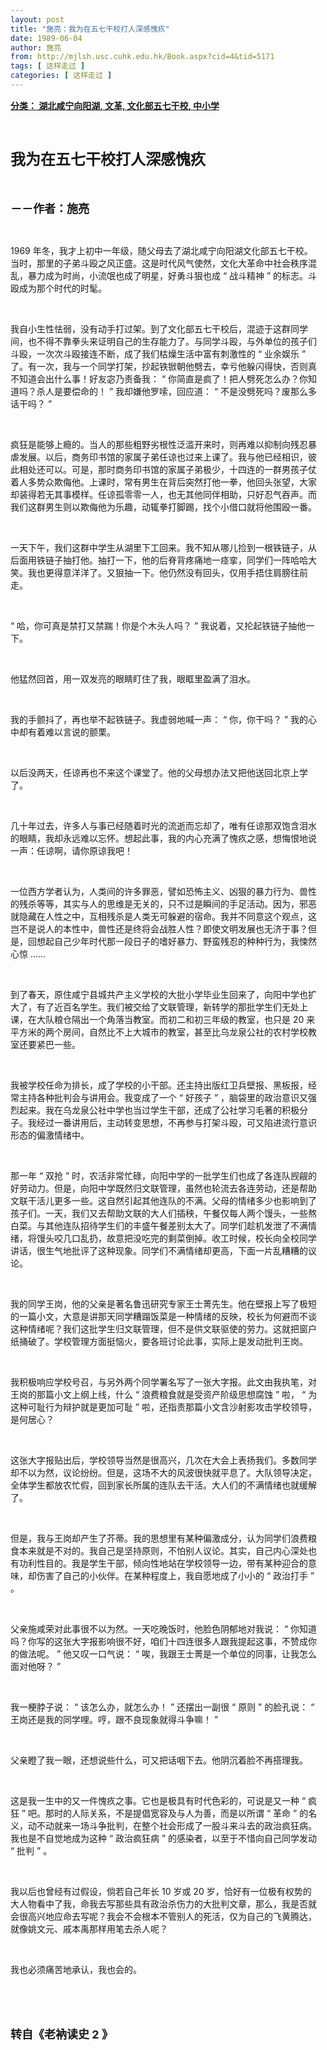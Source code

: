 ```yaml
---
layout: post
title: "施亮：我为在五七干校打人深感愧疚"
date: 1989-06-04
author: 施亮
from: http://mjlsh.usc.cuhk.edu.hk/Book.aspx?cid=4&tid=5171
tags: [ 这样走过 ]
categories: [ 这样走过 ]
---
```


<div style="margin: 15px 10px 10px 0px;">
 <div>
  <span id="ctl00_ContentPlaceHolder1_chapter1_SubjectLabel" style="font-weight:bold;text-decoration:underline;">
   分类： 湖北咸宁向阳湖, 文革, 文化部五七干校, 中小学
  </span>
 </div>
 <p class="p1">
  <b>
   <font size="5">
    <span class="s1">
    </span>
    <br/>
   </font>
  </b>
 </p>
 <p class="p2">
  <span class="s1">
   <b>
    <font size="5">
     我为在五七干校打人深感愧疚
    </font>
   </b>
  </span>
 </p>
 <p class="p1">
  <b>
   <font size="4">
    <span class="s1">
    </span>
    <br/>
   </font>
  </b>
 </p>
 <p class="p2">
  <span class="s1">
   <b>
    <font size="4">
     －－作者：施亮
    </font>
   </b>
  </span>
 </p>
 <p class="p1">
  <span class="s1">
  </span>
  <br/>
 </p>
 <p class="p2">
  <span class="s2">
   1969
  </span>
  <span class="s1">
   年冬，我才上初中一年级，随父母去了湖北咸宁向阳湖文化部五七干校。当时，那里的子弟斗殴之风正盛。这是时代风气使然，文化大革命中社会秩序混乱，暴力成为时尚，小流氓也成了明星，好勇斗狠也成
  </span>
  <span class="s2">
   “
  </span>
  <span class="s1">
   战斗精神
  </span>
  <span class="s2">
   ”
  </span>
  <span class="s1">
   的标志。斗殴成为那个时代的时髦。
  </span>
 </p>
 <p class="p1">
  <span class="s1">
  </span>
  <br/>
 </p>
 <p class="p2">
  <span class="s1">
   我自小生性怯弱，没有动手打过架。到了文化部五七干校后，混迹于这群同学间，也不得不靠拳头来证明自己的生存能力了。与同学斗殴，与外单位的孩子们斗殴，一次次斗殴接连不断，成了我们枯燥生活中富有刺激性的
  </span>
  <span class="s2">
   “
  </span>
  <span class="s1">
   业余娱乐
  </span>
  <span class="s2">
   ”
  </span>
  <span class="s1">
   了。有一次，我与一个同学打架，抄起铁锨朝他劈去，幸亏他躲闪得快，否则真不知道会出什么事！好友宓乃责备我：
  </span>
  <span class="s2">
   “
  </span>
  <span class="s1">
   你简直是疯了！把人劈死怎么办？你知道吗？杀人是要偿命的！
  </span>
  <span class="s2">
   ”
  </span>
  <span class="s1">
   我却嫌他罗嗦，回应道：
  </span>
  <span class="s2">
   “
  </span>
  <span class="s1">
   不是没劈死吗？废那么多话干吗？
  </span>
  <span class="s2">
   ”
  </span>
 </p>
 <p class="p1">
  <span class="s1">
  </span>
  <br/>
 </p>
 <p class="p2">
  <span class="s1">
   疯狂是能够上瘾的。当人的那些粗野劣根性泛滥开来时，则再难以抑制向残忍暴虐发展。以后，商务印书馆的家属子弟任谅也过来上课了。我与他已经相识，彼此相处还可以。可是，那时商务印书馆的家属子弟极少，十四连的一群男孩子仗着人多势众欺侮他。上课时，常有男生在背后突然打他一拳，他回头张望，大家却装得若无其事模样。任谅孤零零一人，也无其他同伴相助，只好忍气吞声。而我们这群男生则以欺侮他为乐趣，动辄拳打脚踢，找个小借口就将他围殴一番。
  </span>
 </p>
 <p class="p1">
  <span class="s1">
  </span>
  <br/>
 </p>
 <p class="p2">
  <span class="s1">
   一天下午，我们这群中学生从湖里下工回来。我不知从哪儿捡到一根铁链子，从后面用铁链子抽打他。抽打一下，他的后脊背疼痛地一痉挛，同学们一阵哈哈大笑。我也更得意洋洋了。又狠抽一下。他仍然没有回头，仅用手捂住肩膀往前走。
  </span>
 </p>
 <p class="p1">
  <span class="s1">
  </span>
  <br/>
 </p>
 <p class="p2">
  <span class="s2">
   “
  </span>
  <span class="s1">
   哈，你可真是禁打又禁踹！你是个木头人吗？
  </span>
  <span class="s2">
   ”
  </span>
  <span class="s1">
   我说着，又抡起铁链子抽他一下。
  </span>
 </p>
 <p class="p1">
  <span class="s1">
  </span>
  <br/>
 </p>
 <p class="p2">
  <span class="s1">
   他猛然回首，用一双发亮的眼睛盯住了我，眼眶里盈满了泪水。
  </span>
 </p>
 <p class="p1">
  <span class="s1">
  </span>
  <br/>
 </p>
 <p class="p2">
  <span class="s1">
   我的手颤抖了，再也举不起铁链子。我虚弱地喊一声：
  </span>
  <span class="s2">
   “
  </span>
  <span class="s1">
   你，你干吗？
  </span>
  <span class="s2">
   ”
  </span>
  <span class="s1">
   我的心中却有着难以言说的颤栗。
  </span>
 </p>
 <p class="p1">
  <span class="s1">
  </span>
  <br/>
 </p>
 <p class="p2">
  <span class="s1">
   以后没两天，任谅再也不来这个课堂了。他的父母想办法又把他送回北京上学了。
  </span>
 </p>
 <p class="p1">
  <span class="s1">
  </span>
  <br/>
 </p>
 <p class="p2">
  <span class="s1">
   几十年过去，许多人与事已经随着时光的流逝而忘却了，唯有任谅那双饱含泪水的眼睛，我却永远难以忘怀。想起此事，我的内心充满了愧疚之感，想悔恨地说一声：任谅啊，请你原谅我吧！
  </span>
 </p>
 <p class="p1">
  <span class="s1">
  </span>
  <br/>
 </p>
 <p class="p2">
  <span class="s1">
   一位西方学者认为，人类间的许多罪恶，譬如恐怖主义、凶狠的暴力行为、兽性的残杀等等，其实与人的思维是无关的，只不过是瞬间的手足活动。因为，邪恶就隐藏在人性之中，互相残杀是人类无可躲避的宿命。我并不同意这个观点，这岂不是说人的本性中，兽性还是终将会战胜人性？即使文明发展也无济于事？但是，回想起自己少年时代那一段日子的嗜好暴力、野蛮残忍的种种行为，我悚然心惊
  </span>
  <span class="s2">
   ……
  </span>
 </p>
 <p class="p1">
  <span class="s1">
  </span>
  <br/>
 </p>
 <p class="p2">
  <span class="s1">
   到了春天，原住咸宁县城共产主义学校的大批小学毕业生回来了，向阳中学也扩大了，有了近百名学生。我们被交给了文联管理，新转学的那批学生们无处上课，在大队粮仓隔出一个角落当教室。而初二和初三年级的教室，也只是
  </span>
  <span class="s2">
   20
  </span>
  <span class="s1">
   来平方米的两个房间，自然比不上大城市的教室，甚至比乌龙泉公社的农村学校教室还要紧巴一些。
  </span>
 </p>
 <p class="p1">
  <span class="s1">
  </span>
  <br/>
 </p>
 <p class="p2">
  <span class="s1">
   我被学校任命为排长，成了学校的小干部。还主持出版红卫兵壁报、黑板报，经常主持各种批判会与讲用会。我变成了一个
  </span>
  <span class="s2">
   “
  </span>
  <span class="s1">
   好孩子
  </span>
  <span class="s2">
   ”
  </span>
  <span class="s1">
   ，脑袋里的政治意识又强烈起来。我在乌龙泉公社中学也当过学生干部，还成了公社学习毛著的积极分子。我经过一番讲用后，主动转变思想，不再参与打架斗殴，可又陷进流行意识形态的偏激情绪中。
  </span>
 </p>
 <p class="p1">
  <span class="s1">
  </span>
  <br/>
 </p>
 <p class="p2">
  <span class="s1">
   那一年
  </span>
  <span class="s2">
   “
  </span>
  <span class="s1">
   双抢
  </span>
  <span class="s2">
   ”
  </span>
  <span class="s1">
   时，农活非常忙碌，向阳中学的一批学生们也成了各连队觊觎的好劳动力。但是，向阳中学既然归文联管理，虽然也轮流去各连劳动，还是帮助文联干活儿更多一些。这自然引起其他连队的不满。父母的情绪多少也影响到了孩子们。一天，我们又去帮助文联的大人们插秧，午餐仅每人两个馒头，一些熬白菜。与其他连队招待学生们的丰盛午餐差别太大了。同学们趁机发泄了不满情绪，将馒头咬几口乱扔，故意把没吃完的剩菜倒掉。收工时候，校长向全校同学讲话，很生气地批评了这种现象。同学们不满情绪却更高，下面一片乱糟糟的议论。
  </span>
 </p>
 <p class="p1">
  <span class="s1">
  </span>
  <br/>
 </p>
 <p class="p2">
  <span class="s1">
   我的同学王岗，他的父亲是著名鲁迅研究专家王士菁先生。他在壁报上写了极短的一篇小文，大意是讲那天同学糟蹋饭菜是一种情绪的反映，校长为何避而不谈这种情绪呢？我们这批学生归文联管理，但不是供文联驱使的劳力。这就把窗户纸捅破了。学校管理方面挺恼火，要各班讨论此事，实际上是发动批判王岗。
  </span>
 </p>
 <p class="p1">
  <span class="s1">
  </span>
  <br/>
 </p>
 <p class="p2">
  <span class="s1">
   我积极响应学校号召，与另外两个同学署名写了一张大字报。此文由我执笔，对王岗的那篇小文上纲上线，什么
  </span>
  <span class="s2">
   “
  </span>
  <span class="s1">
   浪费粮食就是受资产阶级思想腐蚀
  </span>
  <span class="s2">
   ”
  </span>
  <span class="s1">
   啦，
  </span>
  <span class="s2">
   “
  </span>
  <span class="s1">
   为这种可耻行为辩护就是更加可耻
  </span>
  <span class="s2">
   ”
  </span>
  <span class="s1">
   啦，还指责那篇小文含沙射影攻击学校领导，是何居心？
  </span>
 </p>
 <p class="p1">
  <span class="s1">
  </span>
  <br/>
 </p>
 <p class="p2">
  <span class="s1">
   这张大字报贴出后，学校领导当然是很高兴，几次在大会上表扬我们。多数同学却不以为然，议论纷纷。但是，这场不大的风波很快就平息了。大队领导决定，全体学生都放农忙假，回到家长所属的连队去干活。大人们的不满情绪也就缓解了。
  </span>
 </p>
 <p class="p1">
  <span class="s1">
  </span>
  <br/>
 </p>
 <p class="p2">
  <span class="s1">
   但是，我与王岗却产生了芥蒂。我的思想里有某种偏激成分，认为同学们浪费粮食本来就是不对的。我自己是坚持原则，不怕别人议论。其实，自己内心深处也有功利性目的。我是学生干部，倾向性地站在学校领导一边，带有某种迎合的意味，却伤害了自己的小伙伴。在某种程度上，我自愿地成了小小的
  </span>
  <span class="s2">
   “
  </span>
  <span class="s1">
   政治打手
  </span>
  <span class="s2">
   ”
  </span>
  <span class="s1">
   。
  </span>
 </p>
 <p class="p1">
  <span class="s1">
  </span>
  <br/>
 </p>
 <p class="p2">
  <span class="s1">
   父亲施咸荣对此事很不以为然。一天吃晚饭时，他脸色阴郁地对我说：
  </span>
  <span class="s2">
   “
  </span>
  <span class="s1">
   你知道吗？你写的这张大字报影响很不好，咱们十四连很多人跟我提起这事，不赞成你的做法呢。
  </span>
  <span class="s2">
   ”
  </span>
  <span class="s1">
   他又叹一口气说：
  </span>
  <span class="s2">
   “
  </span>
  <span class="s1">
   唉，我跟王士菁是一个单位的同事，让我怎么面对他呀？
  </span>
  <span class="s2">
   ”
  </span>
 </p>
 <p class="p1">
  <span class="s1">
  </span>
  <br/>
 </p>
 <p class="p2">
  <span class="s1">
   我一梗脖子说：
  </span>
  <span class="s2">
   “
  </span>
  <span class="s1">
   该怎么办，就怎么办！
  </span>
  <span class="s2">
   ”
  </span>
  <span class="s1">
   还摆出一副很
  </span>
  <span class="s2">
   “
  </span>
  <span class="s1">
   原则
  </span>
  <span class="s2">
   ”
  </span>
  <span class="s1">
   的脸孔说：
  </span>
  <span class="s2">
   “
  </span>
  <span class="s1">
   王岗还是我的同学哩。哼，跟不良现象就得斗争嘛！
  </span>
  <span class="s2">
   ”
  </span>
 </p>
 <p class="p1">
  <span class="s1">
  </span>
  <br/>
 </p>
 <p class="p2">
  <span class="s1">
   父亲瞪了我一眼，还想说些什么，可又把话咽下去。他阴沉着脸不再搭理我。
  </span>
 </p>
 <p class="p1">
  <span class="s1">
  </span>
  <br/>
 </p>
 <p class="p2">
  <span class="s1">
   这是我一生中的又一件愧疚之事。它也是极具有时代色彩的，可说是又一种
  </span>
  <span class="s2">
   “
  </span>
  <span class="s1">
   疯狂
  </span>
  <span class="s2">
   ”
  </span>
  <span class="s1">
   吧。那时的人际关系，不是提倡宽容及与人为善，而是以所谓
  </span>
  <span class="s2">
   “
  </span>
  <span class="s1">
   革命
  </span>
  <span class="s2">
   ”
  </span>
  <span class="s1">
   的名义，动不动就来一场斗争批判，在整个社会形成了一股斗来斗去的政治疯狂病。我也是不自觉地成为这种
  </span>
  <span class="s2">
   “
  </span>
  <span class="s1">
   政治疯狂病
  </span>
  <span class="s2">
   ”
  </span>
  <span class="s1">
   的感染者，以至于不惜向自己同学发动
  </span>
  <span class="s2">
   “
  </span>
  <span class="s1">
   批判
  </span>
  <span class="s2">
   ”
  </span>
  <span class="s1">
   。
  </span>
 </p>
 <p class="p1">
  <span class="s1">
  </span>
  <br/>
 </p>
 <p class="p2">
  <span class="s1">
   我以后也曾经有过假设，倘若自己年长
  </span>
  <span class="s2">
   10
  </span>
  <span class="s1">
   岁或
  </span>
  <span class="s2">
   20
  </span>
  <span class="s1">
   岁，恰好有一位极有权势的大人物看中了我，命我去写那些具有政治杀伤力的大批判文章，那么，我是否就会很高兴地应命去写呢？我会不会根本不管别人的死活，仅为自己的飞黄腾达，就像姚文元、戚本禹那样用笔去杀人呢？
  </span>
 </p>
 <p class="p1">
  <span class="s1">
  </span>
  <br/>
 </p>
 <p class="p2">
  <span class="s1">
   我也必须痛苦地承认，我也会的。
  </span>
 </p>
 <p class="p1">
  <span class="s1">
  </span>
  <br/>
 </p>
 <p class="p1">
  <b>
   <font size="4">
    <span class="s1">
    </span>
    <br/>
   </font>
  </b>
 </p>
 <p class="p2">
  <b>
   <font size="4">
    <span class="s1">
     转自《老衲读史
    </span>
    <span class="s2">
     2
    </span>
    <span class="s1">
     》
    </span>
   </font>
  </b>
 </p>
</div>

